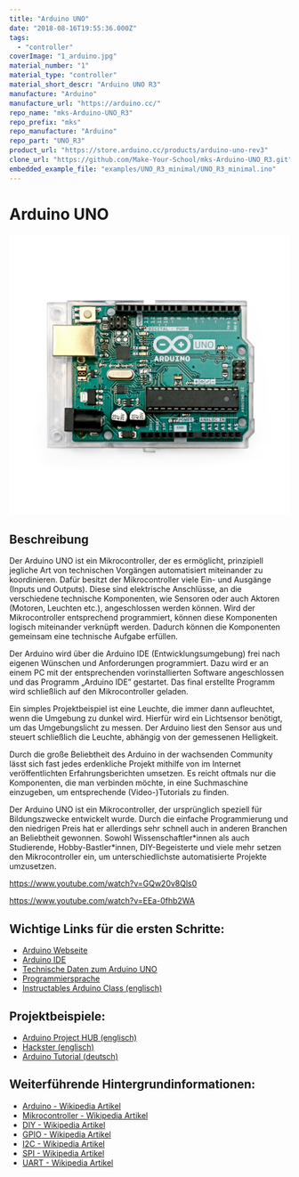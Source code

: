 ```yaml
---
title: "Arduino UNO"
date: "2018-08-16T19:55:36.000Z"
tags: 
  - "controller"
coverImage: "1_arduino.jpg"
material_number: "1"
material_type: "controller"
material_short_descr: "Arduino UNO R3"
manufacture: "Arduino"
manufacture_url: "https://arduino.cc/"
repo_name: "mks-Arduino-UNO_R3"
repo_prefix: "mks"
repo_manufacture: "Arduino"
repo_part: "UNO_R3"
product_url: "https://store.arduino.cc/products/arduino-uno-rev3"
clone_url: "https://github.com/Make-Your-School/mks-Arduino-UNO_R3.git"
embedded_example_file: "examples/UNO_R3_minimal/UNO_R3_minimal.ino"
---
```



# Arduino UNO

![Arduino UNO](./1_arduino.jpg)

## Beschreibung
 

Der Arduino UNO ist ein Mikrocontroller, der es ermöglicht, prinzipiell jegliche Art von technischen Vorgängen automatisiert miteinander zu koordinieren. Dafür besitzt der Mikrocontroller viele Ein- und Ausgänge (Inputs und Outputs). Diese sind elektrische Anschlüsse, an die verschiedene technische Komponenten, wie Sensoren oder auch Aktoren (Motoren, Leuchten etc.), angeschlossen werden können. Wird der Mikrocontroller entsprechend programmiert, können diese Komponenten logisch miteinander verknüpft werden. Dadurch können die Komponenten gemeinsam eine technische Aufgabe erfüllen.

Der Arduino wird über die Arduino IDE (Entwicklungsumgebung) frei nach eigenen Wünschen und Anforderungen programmiert. Dazu wird er an einem PC mit der entsprechenden vorinstallierten Software angeschlossen und das Programm „Arduino IDE” gestartet. Das final erstellte Programm wird schließlich auf den Mikrocontroller geladen.

Ein simples Projektbeispiel ist eine Leuchte, die immer dann aufleuchtet, wenn die Umgebung zu dunkel wird. Hierfür wird ein Lichtsensor benötigt, um das Umgebungslicht zu messen. Der Arduino liest den Sensor aus und steuert schließlich die Leuchte, abhängig von der gemessenen Helligkeit.

Durch die große Beliebtheit des Arduino in der wachsenden Community lässt sich fast jedes erdenkliche Projekt mithilfe von im Internet veröffentlichten Erfahrungsberichten umsetzen. Es reicht oftmals nur die Komponenten, die man verbinden möchte, in eine Suchmaschine einzugeben, um entsprechende (Video-)Tutorials zu finden.

Der Arduino UNO ist ein Mikrocontroller, der ursprünglich speziell für Bildungszwecke entwickelt wurde. Durch die einfache Programmierung und den niedrigen Preis hat er allerdings sehr schnell auch in anderen Branchen an Beliebtheit gewonnen. Sowohl Wissenschaftler\*innen als auch Studierende, Hobby-Bastler\*innen, DIY-Begeisterte und viele mehr setzen den Mikrocontroller ein, um unterschiedlichste automatisierte Projekte umzusetzen.

https://www.youtube.com/watch?v=GQw20v8Qls0

 

https://www.youtube.com/watch?v=EEa-0fhb2WA

 


<!-- infolist -->


## Wichtige Links für die ersten Schritte:

- [Arduino Webseite](https://www.arduino.cc/)
- [Arduino IDE](https://www.arduino.cc/en/Main/Software)
- [Technische Daten zum Arduino UNO](https://store.arduino.cc/arduino-uno-rev3)
- [Programmiersprache](https://www.arduino.cc/reference/de/)
- [Instructables Arduino Class (englisch)](https://www.instructables.com/class/Arduino-Class/)

## Projektbeispiele:

- [Arduino Project HUB (englisch)](https://create.arduino.cc/projecthub)
- [Hackster (englisch)](https://www.hackster.io/arduino/projects)
- [Arduino Tutorial (deutsch)](https://www.arduino-tutorial.de/arduino-projekte/)

## Weiterführende Hintergrundinformationen:

- [Arduino - Wikipedia Artikel](https://de.wikipedia.org/wiki/Arduino_\(Plattform\))
- [Mikrocontroller - Wikipedia Artikel](https://de.wikipedia.org/wiki/Mikrocontroller)
- [DIY - Wikipedia Artikel](https://de.wikipedia.org/wiki/Do_it_yourself)
- [GPIO - Wikipedia Artikel](https://de.wikipedia.org/wiki/Allzweckeingabe/-ausgabe)
- [I2C - Wikipedia Artikel](https://de.wikipedia.org/wiki/I%C2%B2C)
- [SPI - Wikipedia Artikel](https://de.wikipedia.org/wiki/Serial_Peripheral_Interface)
- [UART - Wikipedia Artikel](https://de.wikipedia.org/wiki/Universal_Asynchronous_Receiver_Transmitter)

